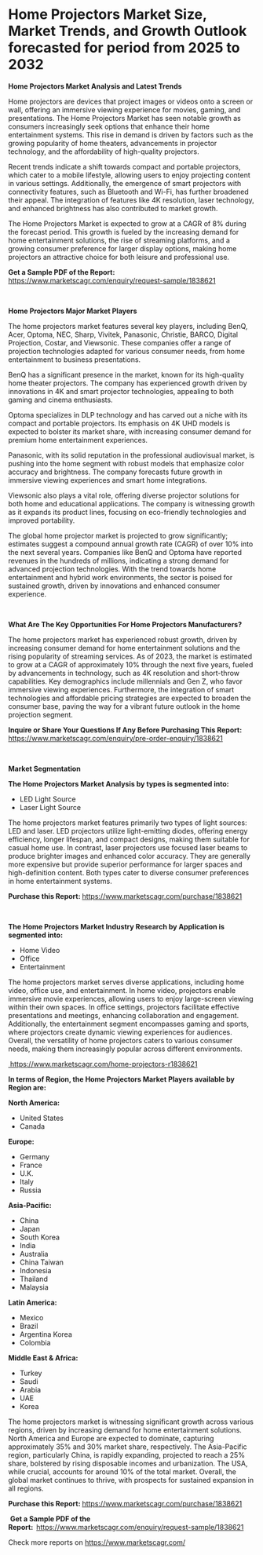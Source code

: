 <p><h1>Home Projectors Market Size, Market Trends, and Growth Outlook forecasted for period from 2025 to 2032</h1></p><p><strong>Home Projectors Market Analysis and Latest Trends</strong></p>
<p><p>Home projectors are devices that project images or videos onto a screen or wall, offering an immersive viewing experience for movies, gaming, and presentations. The Home Projectors Market has seen notable growth as consumers increasingly seek options that enhance their home entertainment systems. This rise in demand is driven by factors such as the growing popularity of home theaters, advancements in projector technology, and the affordability of high-quality projectors.</p><p>Recent trends indicate a shift towards compact and portable projectors, which cater to a mobile lifestyle, allowing users to enjoy projecting content in various settings. Additionally, the emergence of smart projectors with connectivity features, such as Bluetooth and Wi-Fi, has further broadened their appeal. The integration of features like 4K resolution, laser technology, and enhanced brightness has also contributed to market growth.</p><p>The Home Projectors Market is expected to grow at a CAGR of 8% during the forecast period. This growth is fueled by the increasing demand for home entertainment solutions, the rise of streaming platforms, and a growing consumer preference for larger display options, making home projectors an attractive choice for both leisure and professional use.</p></p>
<p><strong>Get a Sample PDF of the Report:&nbsp;</strong> <a href="https://www.marketscagr.com/enquiry/request-sample/1838621?utm_campaign=2992&utm_medium=2&utm_source=Github&utm_content=ia&utm_term=11042025&utm_id=home-projectors">https://www.marketscagr.com/enquiry/request-sample/1838621</a></p>
<p>&nbsp;</p>
<p><strong>Home Projectors Major Market Players</strong></p>
<p><p>The home projectors market features several key players, including BenQ, Acer, Optoma, NEC, Sharp, Vivitek, Panasonic, Christie, BARCO, Digital Projection, Costar, and Viewsonic. These companies offer a range of projection technologies adapted for various consumer needs, from home entertainment to business presentations.</p><p>BenQ has a significant presence in the market, known for its high-quality home theater projectors. The company has experienced growth driven by innovations in 4K and smart projector technologies, appealing to both gaming and cinema enthusiasts.</p><p>Optoma specializes in DLP technology and has carved out a niche with its compact and portable projectors. Its emphasis on 4K UHD models is expected to bolster its market share, with increasing consumer demand for premium home entertainment experiences.</p><p>Panasonic, with its solid reputation in the professional audiovisual market, is pushing into the home segment with robust models that emphasize color accuracy and brightness. The company forecasts future growth in immersive viewing experiences and smart home integrations.</p><p>Viewsonic also plays a vital role, offering diverse projector solutions for both home and educational applications. The company is witnessing growth as it expands its product lines, focusing on eco-friendly technologies and improved portability.</p><p>The global home projector market is projected to grow significantly; estimates suggest a compound annual growth rate (CAGR) of over 10% into the next several years. Companies like BenQ and Optoma have reported revenues in the hundreds of millions, indicating a strong demand for advanced projection technologies. With the trend towards home entertainment and hybrid work environments, the sector is poised for sustained growth, driven by innovations and enhanced consumer experience.</p></p>
<p>&nbsp;</p>
<p><strong>What Are The Key Opportunities For Home Projectors Manufacturers?</strong></p>
<p><p>The home projectors market has experienced robust growth, driven by increasing consumer demand for home entertainment solutions and the rising popularity of streaming services. As of 2023, the market is estimated to grow at a CAGR of approximately 10% through the next five years, fueled by advancements in technology, such as 4K resolution and short-throw capabilities. Key demographics include millennials and Gen Z, who favor immersive viewing experiences. Furthermore, the integration of smart technologies and affordable pricing strategies are expected to broaden the consumer base, paving the way for a vibrant future outlook in the home projection segment.</p></p>
<p><strong>Inquire or Share Your Questions If Any Before Purchasing This Report:</strong> <a href="https://www.marketscagr.com/enquiry/pre-order-enquiry/1838621?utm_campaign=2992&utm_medium=2&utm_source=Github&utm_content=ia&utm_term=11042025&utm_id=home-projectors">https://www.marketscagr.com/enquiry/pre-order-enquiry/1838621</a></p>
<p>&nbsp;</p>
<p><strong>Market Segmentation</strong></p>
<p><strong>The Home Projectors Market Analysis by types is segmented into:</strong></p>
<p><ul><li>LED Light Source</li><li>Laser Light Source</li></ul></p>
<p><p>The home projectors market features primarily two types of light sources: LED and laser. LED projectors utilize light-emitting diodes, offering energy efficiency, longer lifespan, and compact designs, making them suitable for casual home use. In contrast, laser projectors use focused laser beams to produce brighter images and enhanced color accuracy. They are generally more expensive but provide superior performance for larger spaces and high-definition content. Both types cater to diverse consumer preferences in home entertainment systems.</p></p>
<p><strong>Purchase this Report:&nbsp;</strong><a href="https://www.marketscagr.com/purchase/1838621?utm_campaign=2992&utm_medium=2&utm_source=Github&utm_content=ia&utm_term=11042025&utm_id=home-projectors">https://www.marketscagr.com/purchase/1838621</a></p>
<p>&nbsp;</p>
<p><strong>The Home Projectors Market Industry Research by Application is segmented into:</strong></p>
<p><ul><li>Home Video</li><li>Office</li><li>Entertainment</li></ul></p>
<p><p>The home projectors market serves diverse applications, including home video, office use, and entertainment. In home video, projectors enable immersive movie experiences, allowing users to enjoy large-screen viewing within their own spaces. In office settings, projectors facilitate effective presentations and meetings, enhancing collaboration and engagement. Additionally, the entertainment segment encompasses gaming and sports, where projectors create dynamic viewing experiences for audiences. Overall, the versatility of home projectors caters to various consumer needs, making them increasingly popular across different environments.</p></p>
<p><a href="https://www.marketscagr.com/home-projectors-r1838621?utm_campaign=2992&utm_medium=2&utm_source=Github&utm_content=ia&utm_term=11042025&utm_id=home-projectors">&nbsp;https://www.marketscagr.com/home-projectors-r1838621</a></p>
<p><strong>In terms of Region, the Home Projectors Market Players available by Region are:</strong></p>
<p>
    <p> <strong> North America: </strong>
        <ul>
            <li>United States</li>
            <li>Canada</li>
        </ul>
        </p> 
    <p> <strong> Europe: </strong>
        <ul>
            <li>Germany</li>
            <li>France</li>
            <li>U.K.</li>
            <li>Italy</li>
            <li>Russia</li>
        </ul>
        </p> 
    <p> <strong> Asia-Pacific: </strong>
        <ul>
            <li>China</li>
            <li>Japan</li>
            <li>South Korea</li>
            <li>India</li>
            <li>Australia</li>
            <li>China Taiwan</li>
            <li>Indonesia</li>
            <li>Thailand</li>
            <li>Malaysia</li>
        </ul>
        </p> 
    <p> <strong> Latin America: </strong>
        <ul>
            <li>Mexico</li>
            <li>Brazil</li>
            <li>Argentina Korea</li>
            <li>Colombia</li>
        </ul>
        </p> 
    <p> <strong> Middle East & Africa: </strong>
        <ul>
            <li>Turkey</li>
            <li>Saudi</li>
            <li>Arabia</li>
            <li>UAE</li>
            <li>Korea</li>
        </ul>
    </p>
    </p>
<p><p>The home projectors market is witnessing significant growth across various regions, driven by increasing demand for home entertainment solutions. North America and Europe are expected to dominate, capturing approximately 35% and 30% market share, respectively. The Asia-Pacific region, particularly China, is rapidly expanding, projected to reach a 25% share, bolstered by rising disposable incomes and urbanization. The USA, while crucial, accounts for around 10% of the total market. Overall, the global market continues to thrive, with prospects for sustained expansion in all regions.</p></p>
<p><strong>Purchase this Report: </strong><a href="https://www.marketscagr.com/purchase/1838621?utm_campaign=2992&utm_medium=2&utm_source=Github&utm_content=ia&utm_term=11042025&utm_id=home-projectors">https://www.marketscagr.com/purchase/1838621</a></p>
<p>&nbsp;<strong>Get a Sample PDF of the Report:&nbsp;&nbsp;</strong><a href="https://www.marketscagr.com/enquiry/request-sample/1838621?utm_campaign=2992&utm_medium=2&utm_source=Github&utm_content=ia&utm_term=11042025&utm_id=home-projectors">https://www.marketscagr.com/enquiry/request-sample/1838621</a></p>
<p><strong></strong></p>
<p>Check more reports on <a href="https://www.marketscagr.com/?utm_campaign=2992&utm_medium=2&utm_source=Github&utm_content=ia&utm_term=11042025&utm_id=home-projectors">https://www.marketscagr.com/</a></p>